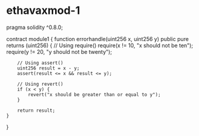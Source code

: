 # ethavaxmod-1
pragma solidity ^0.8.0;

contract module1 {
    function errorhandle(uint256 x, uint256 y) public pure returns (uint256) {
        // Using require()
        require(x != 10, "x should not be ten");
        require(y != 20, "y should not be twenty");

        // Using assert()
        uint256 result = x - y;
        assert(result <= x && result <= y);

        // Using revert()
        if (x < y) {
            revert("x should be greater than or equal to y");
        }

        return result;
    }
}
